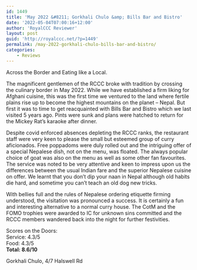 ```yaml
---
id: 1449
title: 'May 2022 &#8211; Gorkhali Chulo &amp; Bills Bar and Bistro'
date: '2022-05-04T07:00:16+12:00'
author: 'RoyalCCC Reviewer'
layout: post
guid: 'http://royalccc.net/?p=1449'
permalink: /may-2022-gorkhali-chulo-bills-bar-and-bistro/
categories:
    - Reviews
---
```


Across the Border and Eating like a Local.

The magnificent gentlemen of the RCCC broke with tradition by crossing the culinary border in May 2022. While we have established a firm liking for Afghani cuisine, this was the first time we ventured to the land where fertile plains rise up to become the highest mountains on the planet – Nepal. But first it was to time to get reacquainted with Bills Bar and Bistro which we last visited 5 years ago. Pints were sunk and plans were hatched to return for the Mickey Rat’s karaoke after dinner.

Despite covid enforced absences depleting the RCCC ranks, the restaurant staff were very keen to please the small but esteemed group of curry aficionados. Free poppadoms were duly rolled out and the intriguing offer of a special Nepalese dish, not on the menu, was floated. The always popular choice of goat was also on the menu as well as some other fan favourites. The service was noted to be very attentive and keen to impress upon us the differences between the usual Indian fare and the superior Nepalese cuisine on offer. We learnt that you don’t dip your naan in Nepal although old habits die hard, and sometime you can’t teach an old dog new tricks.

With bellies full and the rules of Nepalese ordering etiquette firming understood, the visitation was pronounced a success. It is certainly a fun and interesting alternative to a normal curry house. The CotM and the FOMO trophies were awarded to IC for unknown sins committed and the RCCC members wandered back into the night for further festivities.

Scores on the Doors:  
Service: 4.3/5  
Food: 4.3/5  
**Total: 8.6/10**

Gorkhali Chulo, 4/7 Halswell Rd